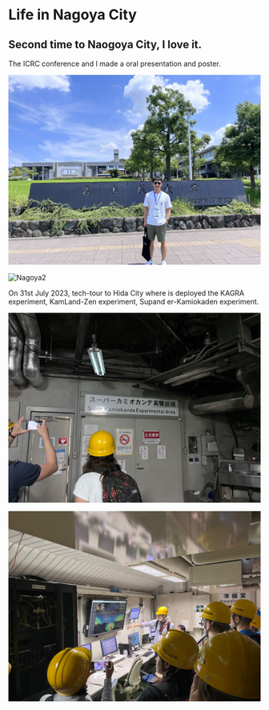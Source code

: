 # Life in Nagoya City

## Second time to Naogoya City, I love it.

The ICRC conference and I made a oral presentation and poster.

![Nagoya](./ICRC2023.assets/Nagoya.jpg)

![Nagoya2](./ICRC2023.assets/Nagoya2.jpg)

On 31st July 2023, tech-tour to Hida City where is deployed the KAGRA experiment, KamLand-Zen experiment, Supand er-Kamiokaden experiment.

![Exp](./ICRC2023.assets/Exp.jpg)

![Exp2](./ICRC2023.assets/Exp2.jpg)